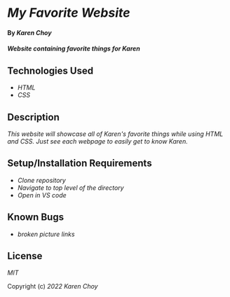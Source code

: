 # _My Favorite Website_

#### By _**Karen Choy**_

#### _Website containing favorite things for Karen_

## Technologies Used

* _HTML_
* _CSS_


## Description

_This website will showcase all of Karen's favorite things while using HTML and CSS. Just see each webpage to easily get to know Karen._

## Setup/Installation Requirements

* _Clone repository_
* _Navigate to top level of the directory_
* _Open in VS code_

## Known Bugs

* _broken picture links_

## License

_MIT_

Copyright (c) _2022_ _Karen Choy_